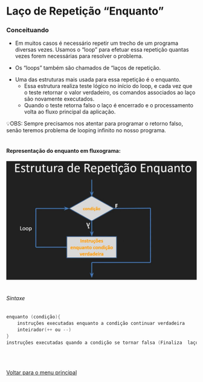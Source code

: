 # Laço de Repetição “Enquanto”

### Conceituando
* Em muitos casos é necessário repetir um trecho de um programa diversas vezes. Usamos o “loop” para efetuar essa repetição quantas vezes forem necessárias para resolver o problema.
- Os “loops” também são chamados de “laços de repetição.
* Uma das estruturas mais usada para essa repetição é o enquanto.
    - Essa estrutura realiza teste lógico no início do loop, e cada vez que o teste retornar o valor verdadeiro, os comandos associados ao laço são novamente executados.
    * Quando o teste retorna falso o laço é encerrado e o processamento volta ao fluxo principal da aplicação.


<aside>
💡OBS: Sempre precisamos nos atentar para programar o retorno falso, senão teremos problema de looping infinito no nosso programa.
</aside>
<br/>

#### Representação do enquanto em fluxograma:
<img src="/Modulo%204%20-%20Estrutura%20de%20controle%20de%20repetição/img/001.jpg" width="600px">
<br/>
<br/>

###### Sintaxe 
```c
enquanto (condição){
	instruções executadas enquanto a condição continuar verdadeira
    inteirador(++ ou --)
}
instruções executadas quando a condição se tornar falsa (Finaliza  laço)
```

<br/>
<br/>

[Voltar para o menu principal](https://github.com/Joshpcbrrj/Boson_treinamentos-Logica_de_programacao_com_portugol_studio)

